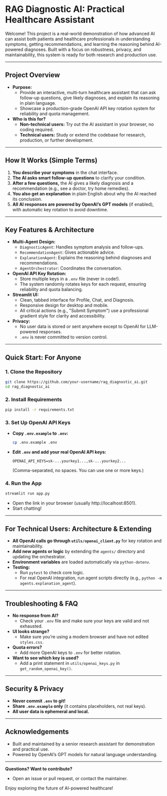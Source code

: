 # RAG Diagnostic AI: Practical Healthcare Assistant

Welcome! This project is a real-world demonstration of how advanced AI can assist both patients and healthcare professionals in understanding symptoms, getting recommendations, and learning the reasoning behind AI-powered diagnoses. Built with a focus on robustness, privacy, and maintainability, this system is ready for both research and production use.

---

## Project Overview
- **Purpose:**
  - Provide an interactive, multi-turn healthcare assistant that can ask follow-up questions, give likely diagnoses, and explain its reasoning in plain language.
  - Showcase a production-grade OpenAI API key rotation system for reliability and quota management.
- **Who is this for?**
  - **Non-technical users:** Try out the AI assistant in your browser, no coding required.
  - **Technical users:** Study or extend the codebase for research, production, or further development.

---

## How It Works (Simple Terms)
1. **You describe your symptoms** in the chat interface.
2. **The AI asks smart follow-up questions** to clarify your condition.
3. **After a few questions,** the AI gives a likely diagnosis and a recommendation (e.g., see a doctor, try home remedies).
4. **You also get an explanation** in plain English about why the AI reached its conclusion.
5. **All AI responses are powered by OpenAI’s GPT models** (if enabled), with automatic key rotation to avoid downtime.

---

## Key Features & Architecture
- **Multi-Agent Design:**
  - `DiagnosticAgent`: Handles symptom analysis and follow-ups.
  - `RecommendationAgent`: Gives actionable advice.
  - `ExplanationAgent`: Explains the reasoning behind diagnoses and recommendations.
  - `AgentOrchestrator`: Coordinates the conversation.
- **OpenAI API Key Rotation:**
  - Store multiple keys in a `.env` file (never in code!).
  - The system randomly rotates keys for each request, ensuring reliability and quota balancing.
- **Streamlit UI:**
  - Clean, tabbed interface for Profile, Chat, and Diagnosis.
  - Responsive design for desktop and mobile.
  - All critical actions (e.g., "Submit Symptom") use a professional gradient style for clarity and accessibility.
- **Privacy:**
  - No user data is stored or sent anywhere except to OpenAI for LLM-powered responses.
  - `.env` is never committed to version control.

---

## Quick Start: For Anyone

### 1. Clone the Repository
```bash
git clone https://github.com/your-username/rag_diagnostic_ai.git
cd rag_diagnostic_ai
```

### 2. Install Requirements
```bash
pip install -r requirements.txt
```

### 3. Set Up OpenAI API Keys
- **Copy `.env.example` to `.env`:**
  ```bash
  cp .env.example .env
  ```
- **Edit `.env` and add your real OpenAI API keys:**
  ```
  OPENAI_API_KEYS=sk-...yourkey1...,sk-...yourkey2...
  ```
  (Comma-separated, no spaces. You can use one or more keys.)

### 4. Run the App
```bash
streamlit run app.py
```
- Open the link in your browser (usually http://localhost:8501).
- Start chatting!

---

## For Technical Users: Architecture & Extending
- **All OpenAI calls go through `utils/openai_client.py`** for key rotation and maintainability.
- **Add new agents or logic** by extending the `agents/` directory and updating the orchestrator.
- **Environment variables** are loaded automatically via `python-dotenv`.
- **Testing:**
  - Run `pytest` to check core logic.
  - For real OpenAI integration, run agent scripts directly (e.g., `python -m agents.explanation_agent`).

---

## Troubleshooting & FAQ
- **No response from AI?**
  - Check your `.env` file and make sure your keys are valid and not exhausted.
- **UI looks strange?**
  - Make sure you’re using a modern browser and have not edited `styles.css`.
- **Quota errors?**
  - Add more OpenAI keys to `.env` for better rotation.
- **Want to see which key is used?**
  - Add a print statement in `utils/openai_keys.py` in `get_random_openai_key()`.

---

## Security & Privacy
- **Never commit `.env` to git!**
- **Share `.env.example` only** (it contains placeholders, not real keys).
- **All user data is ephemeral and local.**

---

## Acknowledgements
- Built and maintained by a senior research assistant for demonstration and practical use.
- Powered by OpenAI’s GPT models for natural language understanding.

---

**Questions? Want to contribute?**
- Open an issue or pull request, or contact the maintainer.

Enjoy exploring the future of AI-powered healthcare!

